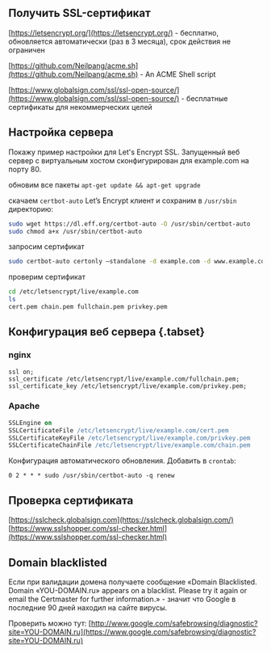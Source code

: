 ## Получить SSL-сертификат

[https://letsencrypt.org/](https://letsencrypt.org/) - бесплатно, обновляется автоматически (раз в 3 месяца), срок действия не ограничен

[https://github.com/Neilpang/acme.sh](https://github.com/Neilpang/acme.sh) - An ACME Shell script

[https://www.globalsign.com/ssl/ssl-open-source/](https://www.globalsign.com/ssl/ssl-open-source/) - бесплатные сертификаты для некоммерческих целей

## Настройка сервера

Покажу пример настройки для Let's Encrypt SSL. Запущенный веб сервер с виртуальным хостом сконфигурирован для example.com на порту 80.

обновим все пакеты `apt-get update && apt-get upgrade`

скачаем `certbot-auto` Let’s Encrypt клиент и сохраним в `/usr/sbin` директорию:

```bash
sudo wget https://dl.eff.org/certbot-auto -O /usr/sbin/certbot-auto
sudo chmod a+x /usr/sbin/certbot-auto
```

запросим сертификат

```bash
sudo certbot-auto certonly –standalone -d example.com -d www.example.com
```

проверим сертификат

```bash
cd /etc/letsencrypt/live/example.com
ls
cert.pem chain.pem fullchain.pem privkey.pem
```

## Конфигурация веб сервера {.tabset}

### nginx

```nginx
ssl on; 
ssl_certificate /etc/letsencrypt/live/example.com/fullchain.pem; 
ssl_certificate_key /etc/letsencrypt/live/example.com/privkey.pem;
```
### Apache

```apache
SSLEngine on
SSLCertificateFile /etc/letsencrypt/live/example.com/cert.pem
SSLCertificateKeyFile /etc/letsencrypt/live/example.com/privkey.pem
SSLCertificateChainFile /etc/letsencrypt/live/example.com/chain.pem
```
Конфигурация автоматического обновления. Добавить в `crontab`:
```crontab
0 2 * * * sudo /usr/sbin/certbot-auto -q renew
```
## Проверка сертификата

[https://sslcheck.globalsign.com](https://sslcheck.globalsign.com/) [https://www.sslshopper.com/ssl-checker.html](https://www.sslshopper.com/ssl-checker.html)

## Domain blacklisted

Если при валидации домена получаете сообщение «Domain Blacklisted. Domain «YOU-DOMAIN.ru» appears on a blacklist. Please try it again or email the Certmaster for further information.» - значит что Google в последние 90 дней находил на сайте вирусы.

Проверить можно тут: [http://www.google.com/safebrowsing/diagnostic?site=YOU-DOMAIN.ru](https://www.google.com/safebrowsing/diagnostic?site=YOU-DOMAIN.ru)